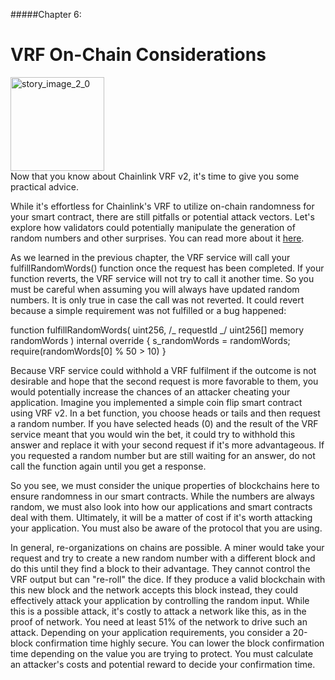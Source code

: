 #####Chapter 6:

# VRF On-Chain Considerations

<ContentWrapp>
  <div class="imgContainer">
    <img alt="story_image_2_0" src="/images/chapter/man.svg" width="150px" height="150px">
  </div>

  <div class="itemsContainer">
    <div class="item-text">
     Now that you know about Chainlink VRF v2, it's time to give you some practical advice.
    </div>
  </div>
</ContentWrapp>

While it's effortless for Chainlink's VRF to utilize on-chain randomness for your smart contract, there are still pitfalls or potential attack vectors. Let's explore how validators could potentially manipulate the generation of random numbers and other surprises. You can read more about it [here](https://docs.chain.link/docs/vrf/v2/security/#choose-a-safe-block-confirmation-time-which-will-vary-between-blockchains).

As we learned in the previous chapter, the VRF service will call your fulfillRandomWords() function once the request has been completed. If your function reverts, the VRF service will not try to call it another time. So you must be careful when assuming you will always have updated random numbers. It is only true in case the call was not reverted. It could revert because a simple requirement was not fulfilled or a bug happened:

<Highlight class="language-javascript">
function fulfillRandomWords(
uint256, /_ requestId _/
uint256[] memory randomWords
) internal override {
s_randomWords = randomWords;
require(randomWords[0] % 50 > 10)
}
</Highlight>

Because VRF service could withhold a VRF fulfilment if the outcome is not desirable and hope that the second request is more favorable to them, you would potentially increase the chances of an attacker cheating your application. Imagine you implemented a simple coin flip smart contract using VRF v2. In a bet function, you choose heads or tails and then request a random number. If you have selected heads (0) and the result of the VRF service meant that you would win the bet, it could try to withhold this answer and replace it with your second request if it's more advantageous. If you requested a random number but are still waiting for an answer, do not call the function again until you get a response.

So you see, we must consider the unique properties of blockchains here to ensure randomness in our smart contracts. While the numbers are always random, we must also look into how our applications and smart contracts deal with them. Ultimately, it will be a matter of cost if it's worth attacking your application. You must also be aware of the protocol that you are using.

In general, re-organizations on chains are possible. A miner would take your request and try to create a new random number with a different block and do this until they find a block to their advantage. They cannot control the VRF output but can "re-roll" the dice. If they produce a valid blockchain with this new block and the network accepts this block instead, they could effectively attack your application by controlling the random input.
While this is a possible attack, it's costly to attack a network like this, as in the proof of network. You need at least 51% of the network to drive such an attack. Depending on your application requirements, you consider a 20-block confirmation time highly secure. You can lower the block confirmation time depending on the value you are trying to protect. You must calculate an attacker's costs and potential reward to decide your confirmation time.
